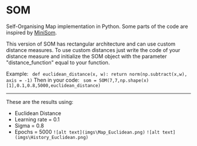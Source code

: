 # SOM
Self-Organising Map implementation in Python.
Some parts of the code are inspired by [MiniSom](https://github.com/JustGlowing/minisom/blob/master/minisom.py).

This version of SOM has rectangular architecture and can use custom distance measures.
To use custom distances just write the code of your distance measure and initialize the SOM object with the parameter "distance_function" equal to your function.

Example:
` def euclidean_distance(x, w):
    return norm(np.subtract(x,w), axis = -1)`
Then in your code:
` 
som = SOM(7,7,np.shape(x)[1],0.1,0.8,5000,euclidean_distance)
`

---
These are the results using:

- Euclidean Distance
- Learning rate = 0.1
- Sigma = 0.8 
- Epochs = 5000
`![alt text](imgs\Map_Euclidean.png)`
`![alt text](imgs\History_Euclidean.png)`

